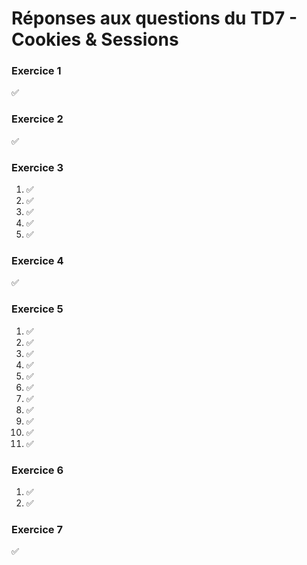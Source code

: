 # Réponses aux questions du TD7 - Cookies & Sessions

### Exercice 1
✅

### Exercice 2
✅

### Exercice 3
1. ✅
2. ✅
3. ✅
4. ✅
5. ✅

### Exercice 4
✅

### Exercice 5
1. ✅
2. ✅
3. ✅
4. ✅
5. ✅
6. ✅
7. ✅
8. ✅
9. ✅
10. ✅
11. ✅

### Exercice 6
1. ✅
2. ✅

### Exercice 7
✅
